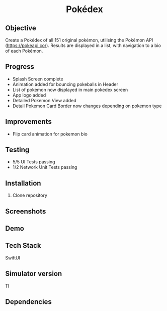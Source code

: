 <h1 align="center">

Pokédex

</h1>

## Objective
Create a Pokédex of all 151 original pokémon, utilising the Pokémon API (https://pokeapi.co/). Results are displayed in a list, with navigation to a bio of each Pokémon.

## Progress
- Splash Screen complete
- Animation added for bouncing pokeballs in Header
- List of pokemon now displayed in main pokedex screen 
- App logo added
- Detailed Pokemon View added
- Detail Pokemon Card Border now changes depending on pokemon type

## Improvements
- Flip card animation for pokemon bio

## Testing
- 5/5 UI Tests passing
- 1/2 Network Unit Tests passing

## Installation

1. Clone repository

## Screenshots

## Demo

## Tech Stack
SwiftUI

## Simulator version
11

## Dependencies
